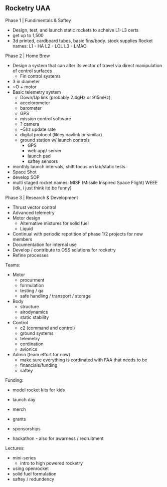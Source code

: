 ## Rocketry UAA

Phase 1 | Fundimentals & Saftey
- Design, test, and launch static rockets to acheive L1-L3 certs
- get up to 1,500
- 3d printed, cardboard tubes, basic fins/body. stock supplies
Rocket names:
L1 - HA
L2 - LOL
L3 - LMAO

Phase 2 | Home Brew
- Design a system that can alter its vector of travel via direct manipulation of control surfaces
    - Fin control systems
- 3 in diameter
- ~O + motor
- Basic telemetry system
    - Down/Up link (probably 2.4gHz or 915mHz)
    - accelorometer
    - barometer
    - GPS
    - mission control software
    - ? camera
    - ~5hz update rate
    - digital protocol (likley navlink or similar)
    - ground station w/ launch controls
        - GPS
        - web  app/ server
        - launch pad 
        - saftey sensors
- monthly launch intervals, shift focus on lab/static tests
- Space Shot
- develop SOP
- multi staged
rocket names:
MISF (Missile Inspired Space Flight)
WEEE (idk, i just think itd be funny)

Phase 3 | Research & Development
- Thrust vector control
- Advanced telemetry
- Motor design
    - Alternative mixtures for solid fuel
    - Liquid
- Continual with periodic repotition of phase 1/2 projects for new members
- Documentation for internal use 
- Develop / contribute to OSS solutions for rocketry
- Refine processes



Teams:
- Motor
    - procurment
    - formulation
    - testing / qa 
    - safe handling / transport / storage
- Body
    - structure
    - airodynamics
    - static stability
- Control
    - c2 (command and control)
    - ground systems
    - telemetry 
    - cordination
    - avionics
- Admin (team effort for now)
    - make sure everything is cordinated with FAA that needs to be
    - financials/funding
    - saftey

Funding:
- model rocket kits for kids
- launch day
- merch
- grants
- sponsorships

- hackathon - also for awarness / recruitment


Lectures:
- mini-series
    - intro to high powered rocketry
- using openrocket
- solid fuel formulation
- saftey / redundency